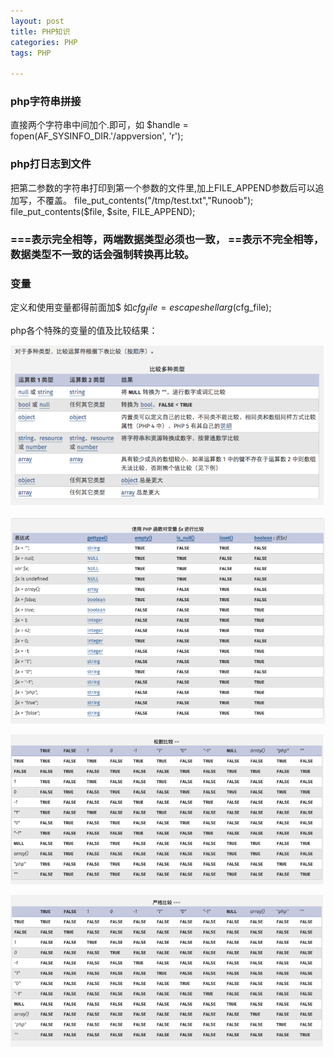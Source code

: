 ```yaml
---
layout: post
title: PHP知识
categories: PHP
tags: PHP
 
---
```


### php字符串拼接
直接两个字符串中间加个.即可，如
$handle = fopen(AF_SYSINFO_DIR.'/appversion', 'r');

### php打日志到文件
把第二参数的字符串打印到第一个参数的文件里,加上FILE_APPEND参数后可以追加写，不覆盖。
file_put_contents("/tmp/test.txt","Runoob");
file_put_contents($file, $site, FILE_APPEND);

### ===表示完全相等，两端数据类型必须也一致， ==表示不完全相等，数据类型不一致的话会强制转换再比较。

### 变量
定义和使用变量都得前面加$
如$cfg_file = escapeshellarg($cfg_file);

php各个特殊的变量的值及比较结果：

![](/assets/images/php1.PNG)

![](/assets/images/php2.PNG)

![](/assets/images/php3.PNG)

![](/assets/images/php4.PNG)